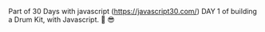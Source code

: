 Part of 30 Days with javascript (https://javascript30.com/) 
DAY 1 of building a Drum Kit, with Javascript. 🤯 😎
